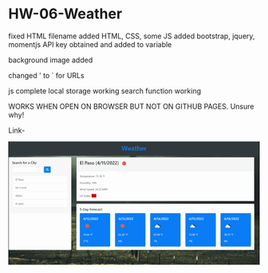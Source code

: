 # HW-06-Weather

fixed HTML filename
added HTML, CSS, some JS
added bootstrap, jquery, momentjs
API key obtained and added to variable

background image added

changed ' to ` for URLs

js complete
local storage working
search function working


WORKS WHEN OPEN ON BROWSER BUT NOT ON GITHUB PAGES. Unsure why!

Link-

![weather.gif](./assets/Weather.gif)
